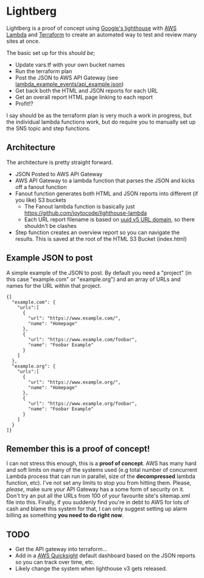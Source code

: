 # Lightberg

Lightberg is a proof of concept using [Google's lighthouse](https://github.com/GoogleChrome/lighthouse) with [AWS Lambda](https://aws.amazon.com/lambda/) and [Terraform](https://www.terraform.io) to create an automated way to test and review many sites at once.

The basic set up for this _should be_;
* Update vars.tf with your own bucket names
* Run the terraform plan
* Post the JSON to AWS API Gateway (see [lambda_example_events/api_example.json](./lambda_example_events/api_example.json))
* Get back both the HTML and JSON reports for each URL
* Get an overall report HTML page linking to each report
* Profit!?

I say should be as the terraform plan is very much a work in progress, but the individual lambda functions work, but do require you to manually set up the SNS topic and step functions.

## Architecture
The architecture is pretty straight forward.
* JSON Posted to AWS API Gateway
* AWS API Gateway to a lambda function that parses the JSON and kicks off a fanout function
* Fanout function generates both HTML and JSON reports into different (if you like) S3 buckets
  * The Fanout lambda function is basically just https://github.com/joytocode/lighthouse-lambda
  * Each URL report filename is based on [uuid v5 URL domain](https://en.wikipedia.org/wiki/Universally_unique_identifier#Versions_3_and_5_(namespace_name-based)), so there shouldn't be clashes
* Step function creates an overview report so you can navigate the results. This is saved at the root of the HTML S3 Bucket (index.html)

## Example JSON to post
A simple example of the JSON to post. By default you need a "project" (in this case "example.com" or "example.org") and an array of URLs and names for the URL within that project.
```
{[
  "example.com": {
    "urls":[
      {
        "url": "https://www.example.com/",
        "name": "Homepage"
      },
      {
        "url": "https://www.example.com/foobar",
        "name": "Foobar Example"
      }
    ]
  },
  "example.org": {
    "urls":[
      {
        "url": "https://www.example.org/",
        "name": "Homepage"
      },
      {
        "url": "https://www.example.org/foobar",
        "name": "Foobar Example"
      }
    ]
  }
]}
```

## Remember this is a proof of concept!
I can not stress this enough, this is a **proof of concept**. AWS has many hard and soft limits on many of the systems used (e.g total number of concurrent Lambda process that can run in parallel, size of the **decompressed** lambda function, etc). I've not set any limits to stop you from hitting them.
Please, _please_, make sure your API Gateway has a some form of security on it. Don't try an put all the URLs from 100 of your favourite site's sitemap.xml file into this. Finally, if you suddenly find you're in debt to AWS for lots of cash and blame this system for that, I can only suggest setting up alarm billing as something **you need to do right now**.

## TODO
* Get the API gateway into terraform...
* Add in a [AWS Quicksight](https://aws.amazon.com/quicksight/) default dashboard based on the JSON reports so you can track over time, etc.
* Likely change the system when lighthouse v3 gets released.
